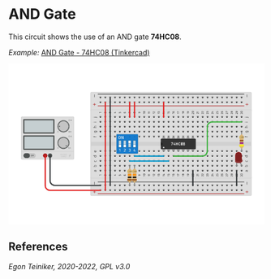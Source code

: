 # AND Gate

This circuit shows the use of an AND gate **74HC08**.

_Example:_ [AND Gate - 74HC08 (Tinkercad)](https://www.tinkercad.com/things/4EFEN43apvx)

![AND Gate](gate-and.png)



## References

*Egon Teiniker, 2020-2022, GPL v3.0* 
